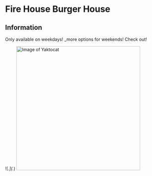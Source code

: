 
# Fire House Burger House 
## Information
Only available on weekdays!
_more options for weekends! Check out!




\!\[.*\]\(.*\)
<img alt="Image of Yaktocat" src=https://octodex.github.com/images/yaktocat.png width=400>
